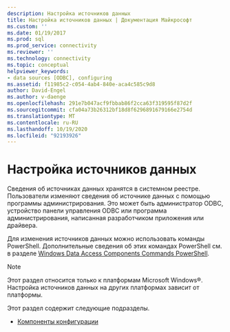 ```yaml
---
description: Настройка источников данных
title: Настройка источников данных | Документация Майкрософт
ms.custom: ''
ms.date: 01/19/2017
ms.prod: sql
ms.prod_service: connectivity
ms.reviewer: ''
ms.technology: connectivity
ms.topic: conceptual
helpviewer_keywords:
- data sources [ODBC], configuring
ms.assetid: f11985c2-c054-4ab4-840e-aca4c585c9d8
author: David-Engel
ms.author: v-daenge
ms.openlocfilehash: 291e7b047acf9fbbab86f2cca63f319595f87d2f
ms.sourcegitcommit: cfa04a73b26312bf18d8f6296891679166e2754d
ms.translationtype: MT
ms.contentlocale: ru-RU
ms.lasthandoff: 10/19/2020
ms.locfileid: "92193926"
---
```

# <a name="configuring-data-sources"></a>Настройка источников данных
Сведения об источниках данных хранятся в системном реестре. Пользователи изменяют сведения об источнике данных с помощью программы администрирования. Это может быть администратор ODBC, устройство панели управления ODBC или программа администрирования, написанная разработчиком приложения или драйвера.  
  
 Для изменения источников данных можно использовать команды PowerShell. Дополнительные сведения об этих командах PowerShell см. в разделе [Windows Data Access Components Commands PowerShell](/previous-versions/windows/desktop/jj134064(v=vs.85)).  
  
> [!NOTE]  
>  Этот раздел относится только к платформам Microsoft Windows®. Настройка источников данных на других платформах зависит от платформы.  
  
 Этот раздел содержит следующие подразделы.  
  
-   [Компоненты конфигурации](../../../odbc/reference/install/configuration-components.md)